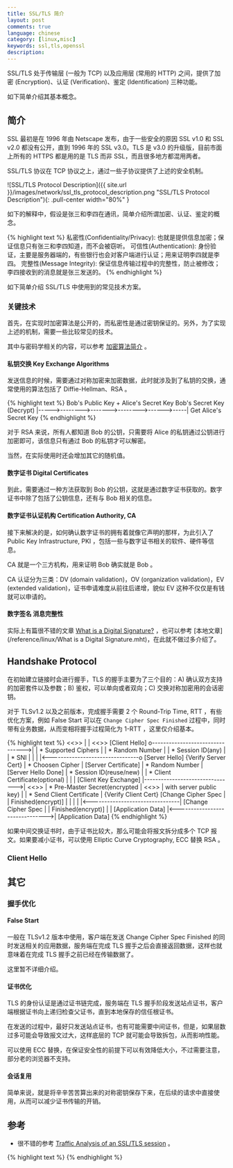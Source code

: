 ```yaml
---
title: SSL/TLS 简介
layout: post
comments: true
language: chinese
category: [linux,misc]
keywords: ssl,tls,openssl
description:
---
```


SSL/TLS 处于传输层 (一般为 TCP) 以及应用层 (常用的 HTTP) 之间，提供了加密 (Encryption)、认证 (Verification)、鉴定 (Identification) 三种功能。

如下简单介绍其基本概念。

<!-- more -->

## 简介

SSL 最初是在 1996 年由 Netscape 发布，由于一些安全的原因 SSL v1.0 和 SSL v2.0 都没有公开，直到 1996 年的 SSL v3.0。TLS 是 v3.0 的升级版，目前市面上所有的 HTTPS 都是用的是 TLS 而非 SSL，而且很多地方都混用两者。

SSL/TLS 协议在 TCP 协议之上，通过一些子协议提供了上述的安全机制。

![SSL/TLS Protocol Description]({{ site.url }}/images/network/ssl_tls_protocol_description.png "SSL/TLS Protocol Description"){: .pull-center width="80%" }

<!--
![https]({{ site.url }}/images/linux/https-ssl-tls-layer.png "https"){: .pull-center width="75%" }

其中上图中顶层的三块又组成了 SSL Handshaking Protocols，在处理时有三种状态。

{% highlight text %}
empty state ------------------ pending state ------------------ current state

             Handshake Protocol                Change Cipher Spec
{% endhighlight %}

当完成握手后，客户端和服务端确定了加密、压缩和 MAC 算法及其参数，数据通过指定算法处理；而之前的所有操作都是明文传输的。
-->

如下的解释中，假设是张三和李四在通讯，简单介绍所谓加密、认证、鉴定的概念。

{% highlight text %}
私密性(Confidentiality/Privacy):
    也就是提供信息加密；保证信息只有张三和李四知道，而不会被窃听。
可信性(Authentication):
    身份验证，主要是服务器端的，有些银行也会对客户端进行认证；用来证明李四就是李四。
完整性(Message Integrity):
    保证信息传输过程中的完整性，防止被修改；李四接收到的消息就是张三发送的。
{% endhighlight %}

如下简单介绍 SSL/TLS 中使用到的常见技术方案。

### 关键技术

首先，在实现时加密算法是公开的，而私密性是通过密钥保证的。另外，为了实现上述的机制，需要一些比较常见的技术。

其中与密码学相关的内容，可以参考 [加密算法简介](/blog/encryption-introduce.html) 。

#### 私钥交换 Key Exchange Algorithms

发送信息的时候，需要通过对称加密来加密数据，此时就涉及到了私钥的交换，通常使用的算法包括了 Diffie-Hellman、RSA 。

{% highlight text %}
Bob's Public Key + Alice's Secret Key     Bob's Secret Key (Decrypt)
          |----->-------->------->-------->------>-----|
                                              Get Alice's Secret Key
{% endhighlight %}

对于 RSA 来说，所有人都知道 Bob 的公钥，只需要将 Alice 的私钥通过公钥进行加密即可，该信息只有通过 Bob 的私钥才可以解密。

当然，在实际使用时还会增加其它的随机值。

#### 数字证书 Digital Certificates

到此，需要通过一种方法获取到 Bob 的公钥，这就是通过数字证书获取的。数字证书中除了包括了公钥信息，还有与 Bob 相关的信息。

#### 数字证书认证机构 Certification Authority, CA

接下来解决的是，如何确认数字证书的拥有着就像它声明的那样，为此引入了 Public Key Infrastructure, PKI ，包括一些与数字证书相关的软件、硬件等信息。

CA 就是一个三方机构，用来证明 Bob 确实就是 Bob 。

CA 认证分为三类：DV (domain validation)，OV (organization validation)，EV (extended validation)，证书申请难度从前往后递增，貌似 EV 这种不仅仅是有钱就可以申请的。

#### 数字签名 消息完整性

实际上有篇很不错的文章 [What is a Digital Signature?](http://www.youdzone.com/signature.html) ，也可以参考 [本地文章](/reference/linux/What is a Digital Signature.mht)，在此就不做过多介绍了。

<!--
## 通讯流程

{% highlight text %}
        -----------+
          data   --+-------------- 1. Fragment data
        -----------+
                                    +------------------------+
                                    |                        |
                                    |                        |
                                    +------------------------+

                                    2. Compress data (generally no compression applied)

                                    +------------------------+----+
                                    |                        |MAC | Add a Message Authentication Code
                                    |                        |    |
                                    +------------------------+----+

                                    3. Encrypt data

                                    +-----------------------------+
                                    |ciphertext                   |
                                    |                             |
                                    +-----------------------------+

                                    4. Add header

                               +----+-----------------------------+
                    TLS Record |    |ciphertext                   | Add a TLS Record header
                      header   |    |                             |
                               +----+-----------------------------+
{% endhighlight %}
-->

## Handshake Protocol

在初始建立链接时会进行握手，TLS 的握手主要为了三个目的：A) 确认双方支持的加密套件以及参数；B) 鉴权，可以单向或者双向；C) 交换对称加密用的会话密钥。

对于 TLSv1.2 以及之前版本，完成握手需要 2 个 Round-Trip Time, RTT ，有些优化方案，例如 False Start 可以在 `Change Cipher Spec Finished` 过程中，同时带有业务数据，从而变相将握手过程简化为 1-RTT ，这里仅介绍基本。

{% highlight text %}
        <<<Client>>>  |                                 |  <<<Server>>>
       [Client Hello] o-------------------------------->|
                      |  * Supported Ciphers            |
                      |  * Random Number                |
                      |  * Session ID(any)              |
                      |  * SNI                          |
                      |                                 |
                      |<--------------------------------o [Server Hello]
 {Verify Server Cert} |  * Choosen Cipher               | [Server Certificate]
                      |  * Random Number                | [Server Hello Done]
                      |  * Session ID(reuse/new)        |
                      |  * Client Certificate(optional) |
                      |                                 |
[Client Key Exchange] |-------------------------------->|
 <<<Key Generation>>> |  * Pre-Master Secret(encrypted  | <<<Key Generation>>>
                      |    with server public key)      |
                      |  * Send Client Certificate      | {Verify Client Cert}
 [Change Cipher Spec  |                                 |
  Finished(encrypt)]  |                                 |
                      |                                 |
                      |<--------------------------------| [Change Cipher Spec
                      |                                 |  Finished(encrypt)]
                      |                                 |
   [Application Data] |<------------------------------->| [Application Data]
{% endhighlight %}

如果中间交换证书时，由于证书比较大，那么可能会将报文拆分成多个 TCP 报文。如果要减小证书，可以使用 Elliptic Curve Cryptography, ECC 替换 RSA 。

### Client Hello

## 其它

### 握手优化

#### False Start

一般在 TLSv1.2 版本中使用，客户端在发送 Change Cipher Spec Finished 的同时发送相关的应用数据，服务端在完成 TLS 握手之后会直接返回数据，这样也就意味着在完成 TLS 握手之前已经在传输数据了。

这里暂不详细介绍。

#### 证书优化

TLS 的身份认证是通过证书链完成，服务端在 TLS 握手阶段发送站点证书，客户端根据证书向上递归检查父证书，直到本地保存的信任根证书。

在发送的过程中，最好只发送站点证书，也有可能需要中间证书，但是，如果层数过多可能会导致报文过大，这样底层的 TCP 就可能会导致拆包，从而影响性能。

可以使用 ECC 替换，在保证安全性的前提下可以有效降低大小，不过需要注意，部分老的浏览器不支持。

#### 会话复用

简单来说，就是将辛辛苦苦算出来的对称密钥保存下来，在后续的请求中直接使用，从而可以减少证书传输的开销。


## 参考

* 很不错的参考 [Traffic Analysis of an SSL/TLS session](http://blog.fourthbit.com/2014/12/23/traffic-analysis-of-an-ssl-slash-tls-session/) 。

<!--
{% highlight text %}
密钥交换算法
   RSA
   DH/ECDH
TLSv1.3
   0-RTT
优化
   会话复用
OpenSSL
   ASYNC模式 可以使用类似QAT硬件加解密模块
{% endhighlight %}
-->

{% highlight text %}
{% endhighlight %}
